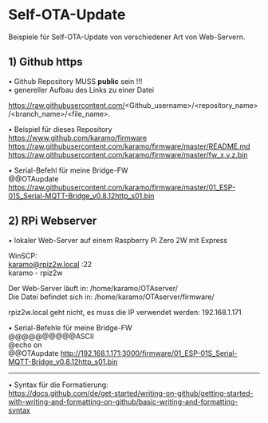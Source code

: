 # Self-OTA-Update
Beispiele für Self-OTA-Update von verschiedener Art von Web-Servern.

## 1) Github https
• Github Repository MUSS **public** sein !!!  
• genereller Aufbau des Links zu einer Datei

https://raw.githubusercontent.com/<Github_username>/<repository_name>/<branch_name>/<file_name>.<extension>

• Beispiel für dieses Repository  
https://www.github.com/karamo/firmware  
https://raw.githubusercontent.com/karamo/firmware/master/README.md  
https://raw.githubusercontent.com/karamo/firmware/master/fw_x.y.z.bin

• Serial-Befehl für meine Bridge-FW  
@@OTAupdate https://raw.githubusercontent.com/karamo/firmware/master/01_ESP-01S_Serial-MQTT-Bridge_v0.8.12http_s01.bin

## 2) RPi Webserver
• lokaler Web-Server auf einem Raspberry Pi Zero 2W mit Express

WinSCP:  
karamo@rpiz2w.local :22  
karamo - rpiz2w 

Der Web-Server läuft in: /home/karamo/OTAserver/  
Die Datei befindet sich in: /home/karamo/OTAserver/firmware/

rpiz2w.local geht nicht, es muss die IP verwendet werden: 192.168.1.171

• Serial-Befehle für meine Bridge-FW  
@@@@@@@@@@ASCII  
@echo on  
@@OTAupdate http://192.168.1.171:3000/firmware/01_ESP-01S_Serial-MQTT-Bridge_v0.8.12http_s01.bin 


________________________________________________
• Syntax für die Formatierung:  
https://docs.github.com/de/get-started/writing-on-github/getting-started-with-writing-and-formatting-on-github/basic-writing-and-formatting-syntax